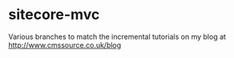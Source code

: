 sitecore-mvc
============

Various branches to match the incremental tutorials on my blog at http://www.cmssource.co.uk/blog
